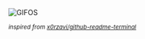 <div align="justify">
<picture>
    <source media="(prefers-color-scheme: dark)" srcset="https://i.ibb.co/yn0FGDhq/output-gif.gif">
    <source media="(prefers-color-scheme: light)" srcset="https://i.ibb.co/yn0FGDhq/output-gif.gif">
    <img alt="GIFOS" src="https://i.ibb.co/yn0FGDhq/output-gif.gif">
</picture>

<sub><i>inspired from [x0rzavi/github-readme-terminal](https://github.com/x0rzavi/github-readme-terminal)</i></sub>

</div>

<!-- Image deletion URL: https://ibb.co/gMyZHGvJ/41527bfa165593d361670f239ce85ac9 -->